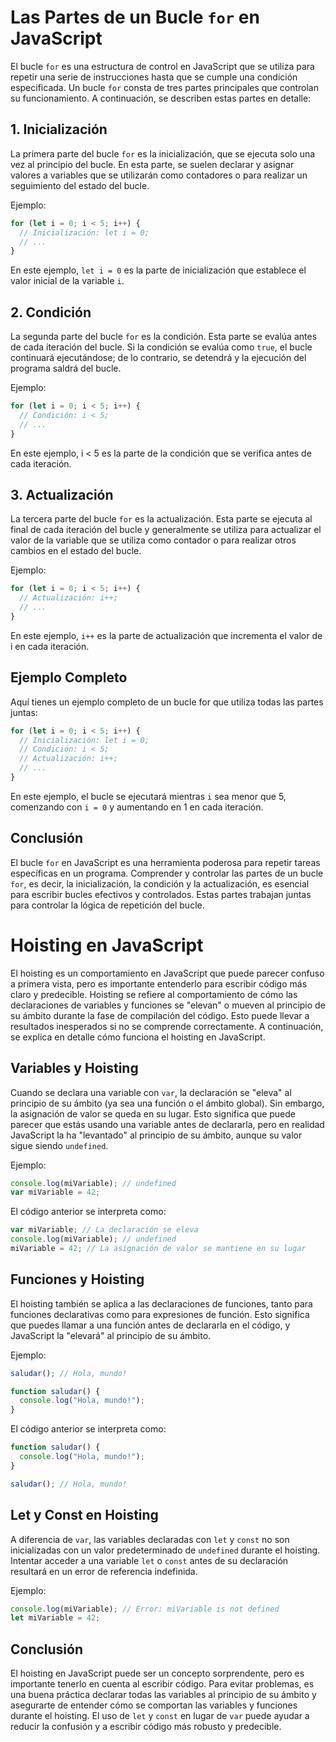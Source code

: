 # Las Partes de un Bucle `for` en JavaScript

El bucle `for` es una estructura de control en JavaScript que se utiliza para repetir una serie de instrucciones hasta que se cumple una condición especificada. Un bucle `for` consta de tres partes principales que controlan su funcionamiento. A continuación, se describen estas partes en detalle:

## 1. Inicialización

La primera parte del bucle `for` es la inicialización, que se ejecuta solo una vez al principio del bucle. En esta parte, se suelen declarar y asignar valores a variables que se utilizarán como contadores o para realizar un seguimiento del estado del bucle.

Ejemplo:

```javascript
for (let i = 0; i < 5; i++) {
  // Inicialización: let i = 0;
  // ...
}
```
En este ejemplo, `let i = 0` es la parte de inicialización que establece el valor inicial de la variable `i`.

## 2. Condición
La segunda parte del bucle `for` es la condición. Esta parte se evalúa antes de cada iteración del bucle. Si la condición se evalúa como `true`, el bucle continuará ejecutándose; de lo contrario, se detendrá y la ejecución del programa saldrá del bucle.

Ejemplo:
```javascript
for (let i = 0; i < 5; i++) {
  // Condición: i < 5;
  // ...
}
```
En este ejemplo, i < 5 es la parte de la condición que se verifica antes de cada iteración.

## 3. Actualización
La tercera parte del bucle `for` es la actualización. Esta parte se ejecuta al final de cada iteración del bucle y generalmente se utiliza para actualizar el valor de la variable que se utiliza como contador o para realizar otros cambios en el estado del bucle.

Ejemplo:
```javascript
for (let i = 0; i < 5; i++) {
  // Actualización: i++;
  // ...
}
```
En este ejemplo, `i++` es la parte de actualización que incrementa el valor de i en cada iteración.

## Ejemplo Completo
Aquí tienes un ejemplo completo de un bucle for que utiliza todas las partes juntas:
```javascript
for (let i = 0; i < 5; i++) {
  // Inicialización: let i = 0;
  // Condición: i < 5;
  // Actualización: i++;
  // ...
}
```
En este ejemplo, el bucle se ejecutará mientras `i` sea menor que 5, comenzando con `i = 0` y aumentando en 1 en cada iteración.

## Conclusión
El bucle `for` en JavaScript es una herramienta poderosa para repetir tareas específicas en un programa. Comprender y controlar las partes de un bucle `for`, es decir, la inicialización, la condición y la actualización, es esencial para escribir bucles efectivos y controlados. Estas partes trabajan juntas para controlar la lógica de repetición del bucle.

# Hoisting en JavaScript

El hoisting es un comportamiento en JavaScript que puede parecer confuso a primera vista, pero es importante entenderlo para escribir código más claro y predecible. Hoisting se refiere al comportamiento de cómo las declaraciones de variables y funciones se "elevan" o mueven al principio de su ámbito durante la fase de compilación del código. Esto puede llevar a resultados inesperados si no se comprende correctamente. A continuación, se explica en detalle cómo funciona el hoisting en JavaScript.

## Variables y Hoisting

Cuando se declara una variable con `var`, la declaración se "eleva" al principio de su ámbito (ya sea una función o el ámbito global). Sin embargo, la asignación de valor se queda en su lugar. Esto significa que puede parecer que estás usando una variable antes de declararla, pero en realidad JavaScript la ha "levantado" al principio de su ámbito, aunque su valor sigue siendo `undefined`.

Ejemplo:

```javascript
console.log(miVariable); // undefined
var miVariable = 42;
```
El código anterior se interpreta como:
```javascript
var miVariable; // La declaración se eleva
console.log(miVariable); // undefined
miVariable = 42; // La asignación de valor se mantiene en su lugar
```
## Funciones y Hoisting
El hoisting también se aplica a las declaraciones de funciones, tanto para funciones declarativas como para expresiones de función. Esto significa que puedes llamar a una función antes de declararla en el código, y JavaScript la "elevará" al principio de su ámbito.

Ejemplo:
```javascript
saludar(); // Hola, mundo!

function saludar() {
  console.log("Hola, mundo!");
}
```
El código anterior se interpreta como:
```javascript
function saludar() {
  console.log("Hola, mundo!");
}

saludar(); // Hola, mundo!
```
## Let y Const en Hoisting
A diferencia de `var`, las variables declaradas con `let` y `const` no son inicializadas con un valor predeterminado de `undefined` durante el hoisting. Intentar acceder a una variable `let` o `const` antes de su declaración resultará en un error de referencia indefinida.

Ejemplo:
```javascript
console.log(miVariable); // Error: miVariable is not defined
let miVariable = 42;
```
## Conclusión
El hoisting en JavaScript puede ser un concepto sorprendente, pero es importante tenerlo en cuenta al escribir código. Para evitar problemas, es una buena práctica declarar todas las variables al principio de su ámbito y asegurarte de entender cómo se comportan las variables y funciones durante el hoisting. El uso de `let` y `const` en lugar de `var` puede ayudar a reducir la confusión y a escribir código más robusto y predecible.








